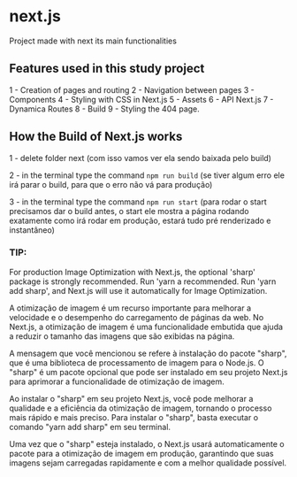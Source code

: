 # next.js
Project made with next its main functionalities

## Features used in this study project
1 - Creation of pages and routing
2 - Navigation between pages
3 - Components
4 - Styling with CSS in Next.js
5 - Assets
6 - API Next.js
7 - Dynamica Routes
8 - Build
9 - Styling the 404 page.

## How the Build of Next.js works

1 - delete folder next
(com isso vamos ver ela sendo baixada pelo build)

 2 - in the terminal type the command `npm run build`
 (se tiver algum erro ele irá parar o build, para que o erro não vá para produção)

 3 - in the terminal type the command `npm run start`
 (para rodar o start precisamos dar o build antes, o start ele mostra a página rodando exatamente como irá rodar em produção, estará tudo pré renderizado e instantâneo)

 ### TIP:

 For production Image Optimization with Next.js, the optional 'sharp' package is strongly recommended. Run 'yarn a
recommended. Run 'yarn add sharp', and Next.js will use it automatically for Image Optimization.

A otimização de imagem é um recurso importante para melhorar a velocidade e o desempenho do carregamento de páginas da web. No Next.js, a otimização de imagem é uma funcionalidade embutida que ajuda a reduzir o tamanho das imagens que são exibidas na página.

A mensagem que você mencionou se refere à instalação do pacote "sharp", que é uma biblioteca de processamento de imagem para o Node.js. O "sharp" é um pacote opcional que pode ser instalado em seu projeto Next.js para aprimorar a funcionalidade de otimização de imagem.

Ao instalar o "sharp" em seu projeto Next.js, você pode melhorar a qualidade e a eficiência da otimização de imagem, tornando o processo mais rápido e mais preciso. Para instalar o "sharp", basta executar o comando "yarn add sharp" em seu terminal.

Uma vez que o "sharp" esteja instalado, o Next.js usará automaticamente o pacote para a otimização de imagem em produção, garantindo que suas imagens sejam carregadas rapidamente e com a melhor qualidade possível.

